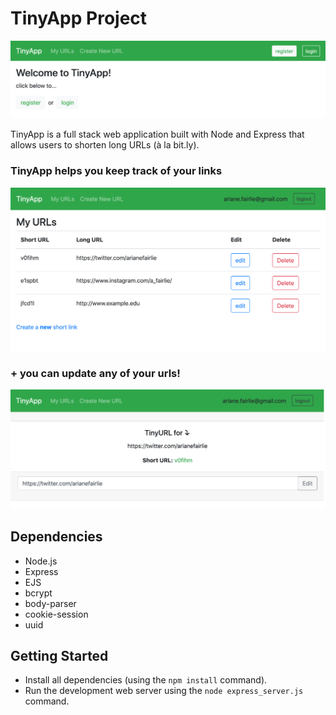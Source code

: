# TinyApp Project

!["logging in to TinyApp"](https://github.com/afairlie/tiny-app/blob/master/docs/TinyApp-Login.png)

TinyApp is a full stack web application built with Node and Express that allows users to shorten long URLs (à la bit.ly).

### TinyApp helps you keep track of your links

!["your URLs in TinyApp"](https://github.com/afairlie/tiny-app/blob/master/docs/TinyApp-URLs.png)

### + you can update any of your urls!
!["editing in TinyApp"](https://github.com/afairlie/tiny-app/blob/master/docs/TinyApp-Edit.png)

## Dependencies

- Node.js
- Express
- EJS
- bcrypt
- body-parser
- cookie-session
- uuid

## Getting Started

- Install all dependencies (using the `npm install` command).
- Run the development web server using the `node express_server.js` command.